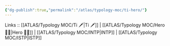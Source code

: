 ```yaml
---
{"dg-publish":true,"permalink":"/atlas/typology-moc/ti-hero/"}
---
```


Links :: [[ATLAS/Typology MOC/Ti 🗡️\|Ti 🗡️]] | [[ATLAS/Typology MOC/Hero 🦸‍♂️\|Hero 🦸‍♂️]] | [[ATLAS/Typology MOC/INTP\|INTP]] | [[ATLAS/Typology MOC/ISTP\|ISTP]]